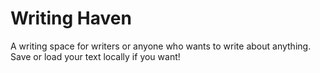 # Writing Haven

A writing space for writers or anyone who wants to write about anything.
Save or load your text locally if you want!
